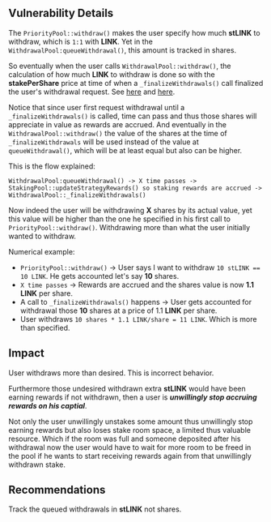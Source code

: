 ## Vulnerability Details

The `PriorityPool::withdraw()` makes the user specify how much **stLINK** to withdraw, which is `1:1` with **LINK**. Yet in the `WithdrawalPool:queueWithdrawal()`, this amount is tracked in shares.

So eventually when the user calls `WithdrawalPool::withdraw()`, the calculation of how much **LINK** to withdraw is done so with the **stakePerShare** price at time of when a `_finalizeWithdrawals()` call finalized the user's withdrawal request. See [here](https://github.com/Cyfrin/2024-09-stakelink/blob/main/contracts/core/priorityPool/WithdrawalPool.sol#L283) and [here](https://github.com/Cyfrin/2024-09-stakelink/blob/main/contracts/core/priorityPool/WithdrawalPool.sol#L448).

Notice that since user first request withdrawal until a `_finalizeWithdrawals()` is called, time can pass and thus those shares will appreciate in value as rewards are accrued. And eventually in the `WithdrawalPool::withdraw()` the value of the shares at the time of `_finalizeWithdrawals` will be used instead of the value at `queueWithdrawal()`, which will be at least equal but also can be higher.

This is the flow explained:

`WithdrawalPool:queueWithdrawal() -> X time passes -> StakingPool::updateStrategyRewards() so staking rewards are accrued -> WithdrawalPool::_finalizeWithdrawals()`

Now indeed the user will be withdrawing **X** shares by its actual value, yet this value will be higher than the one he specified in his first call to `PriorityPool::withdraw()`. Withdrawing more than what the user initially wanted to withdraw.

Numerical example:

- `PriorityPool::withdraw()` -> User says I want to withdraw `10 stLINK == 10 LINK`. He gets accounted let's say **10** shares.
- `X time passes` -> Rewards are accrued and the shares value is now **1.1 LINK** per share.
- A call to `_finalizeWithdrawals()` happens -> User gets accounted for withdrawal those **10** shares at a price of 1.1 **LINK** per share.
- User withdraws `10 shares * 1.1 LINK/share = 11 LINK`. Which is more than specified.

## Impact

User withdraws more than desired. This is incorrect behavior.

Furthermore those undesired withdrawn extra **stLINK** would have been earning rewards if not withdrawn, then a user is ***unwillingly stop accruing rewards on his captial***. 

Not only the user unwillingly unstakes some amount thus unwillingly stop earning rewards but also loses stake room space, a limited thus valuable resource. Which if the room was full and someone deposited after his withdrawal now the user would have to wait for more room to be freed in the pool if he wants to start receiving rewards again from that unwillingly withdrawn stake.

## Recommendations

Track the queued withdrawals in **stLINK** not shares.

